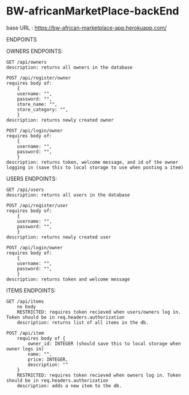 # BW-africanMarketPlace-backEnd

base URL : https://bw-african-marketplace-app.herokuapp.com/

ENDPOINTS

OWNERS ENDPOINTS: 

    GET /api/owners
    description: returns all owners in the database
    
    POST /api/register/owner
    requires body of: 
        { 
        username: "",
        password: "",
        store_name: "",
        store_category: "",
        }
    description: returns newly created owner
    
    POST /api/login/owner
    requires body of: 
        { 
        username: "",
        password: "",
        }
    description: returns token, welcome message, and id of the owner logging in (save this to local storage to use when posting a item)
  
USERS ENDPOINTS:
  
    GET /api/users
    description: returns all users in the database
    
    POST /api/register/user
    requires body of: 
        { 
        username: "",
        password: "",
        }
    description: returns newly created user
    
    POST /api/login/owner
    requires body of: 
        { 
        username: "",
        password: "",
        }
    description: returns token and welcome message

ITEMS ENDPOINTS:

    GET /api/items
        no body
        RESTRICTED: requires token recieved when users/owners log in. Token should be in req.headers.authorization
        description: returns list of all items in the db. 

    POST /api/item 
        requires body of {
            owner_id: INTEGER (should save this to local storage when owner logs in)
            name: "",
            price: INTEGER,
            description: ""
        }
        RESTRICTED: requires token recieved when owners log in. Token should be in req.headers.authorization
        description: adds a new item to the db. 
